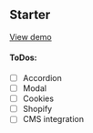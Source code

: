 ## Starter

[View demo](http://swish-ich.vercel.app)

#### ToDos:
- [ ] Accordion
- [ ] Modal
- [ ] Cookies
- [ ] Shopify
- [ ] CMS integration